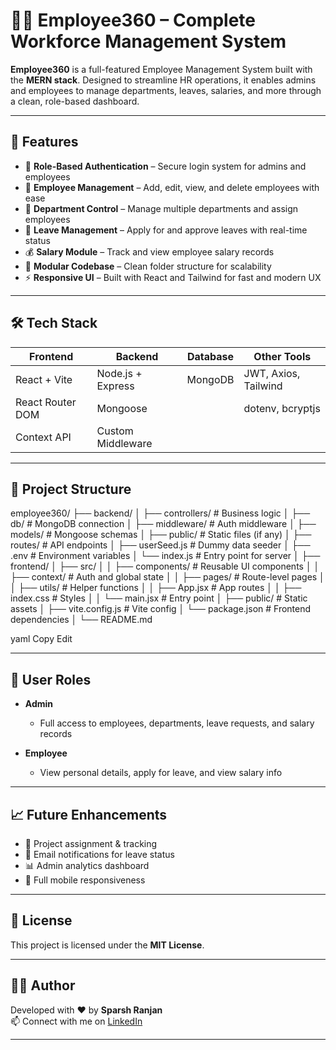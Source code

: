 # 👩‍💼 Employee360 – Complete Workforce Management System

**Employee360** is a full-featured Employee Management System built with the **MERN stack**. Designed to streamline HR operations, it enables admins and employees to manage departments, leaves, salaries, and more through a clean, role-based dashboard.

---

## 🚀 Features

- 🔐 **Role-Based Authentication** – Secure login system for admins and employees
- 👥 **Employee Management** – Add, edit, view, and delete employees with ease
- 🏢 **Department Control** – Manage multiple departments and assign employees
- 📝 **Leave Management** – Apply for and approve leaves with real-time status
- 💰 **Salary Module** – Track and view employee salary records
- 📂 **Modular Codebase** – Clean folder structure for scalability
- ⚡ **Responsive UI** – Built with React and Tailwind for fast and modern UX

---

## 🛠️ Tech Stack

| Frontend              | Backend            | Database | Other Tools          |
|-----------------------|--------------------|----------|----------------------|
| React + Vite          | Node.js + Express  | MongoDB  | JWT, Axios, Tailwind |
| React Router DOM      | Mongoose           |          | dotenv, bcryptjs     |
| Context API           | Custom Middleware  |          |                      |

---

## 📁 Project Structure

employee360/
├── backend/
│ ├── controllers/ # Business logic
│ ├── db/ # MongoDB connection
│ ├── middleware/ # Auth middleware
│ ├── models/ # Mongoose schemas
│ ├── public/ # Static files (if any)
│ ├── routes/ # API endpoints
│ ├── userSeed.js # Dummy data seeder
│ ├── .env # Environment variables
│ └── index.js # Entry point for server
│
├── frontend/
│ ├── src/
│ │ ├── components/ # Reusable UI components
│ │ ├── context/ # Auth and global state
│ │ ├── pages/ # Route-level pages
│ │ ├── utils/ # Helper functions
│ │ ├── App.jsx # App routes
│ │ ├── index.css # Styles
│ │ └── main.jsx # Entry point
│ ├── public/ # Static assets
│ ├── vite.config.js # Vite config
│ └── package.json # Frontend dependencies
│
└── README.md

yaml
Copy
Edit

---

## 🔐 User Roles

- **Admin**
  - Full access to employees, departments, leave requests, and salary records

- **Employee**
  - View personal details, apply for leave, and view salary info

---

## 📈 Future Enhancements

- 📁 Project assignment & tracking  
- 📧 Email notifications for leave status  
- 📊 Admin analytics dashboard  
- 📱 Full mobile responsiveness  

---

## 📄 License

This project is licensed under the **MIT License**.

---

## 👩‍💻 Author

Developed with ❤️ by **Sparsh Ranjan**  
📫 Connect with me on [LinkedIn](https://www.linkedin.com/in/sparsh-ranjan-b57514289?utm_source=share&utm_campaign=share_via&utm_content=profile&utm_medium=android_app)

---

